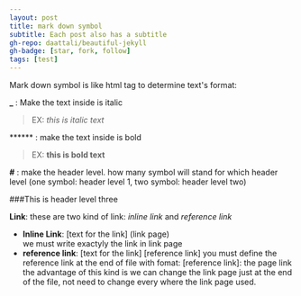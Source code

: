 ```yaml
---
layout: post
title: mark down symbol
subtitle: Each post also has a subtitle
gh-repo: daattali/beautiful-jekyll
gh-badge: [star, fork, follow]
tags: [test]
---
```


Mark down symbol is like html tag to determine text's format:

**_** : Make the text inside is italic
>EX: _this is italic text_
    
****** : make the text inside is bold
>EX: **this is bold text**
    
**#** : make the header level. how many symbol will stand for which header level (one symbol: header level 1, two symbol: header level two)

###This is header level three

**Link**: these are two kind of link: _inline link_ and _reference link_  
 * **Inline Link**: [text for the link] (link page)  
    we must write exactyly the link in link page
 * **reference link**: [text for the link] [reference link] you must define the reference link at the end of file with fomat: [reference link]: the page link  
    the advantage of this kind is we can change the link page just at the end of the file, not need to change every where the link page used.
